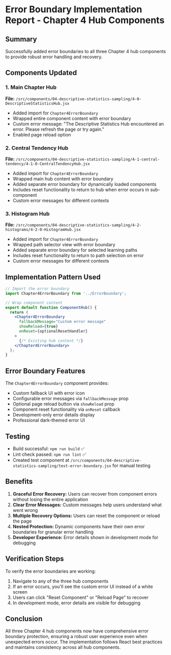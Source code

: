 # Error Boundary Implementation Report - Chapter 4 Hub Components

## Summary
Successfully added error boundaries to all three Chapter 4 hub components to provide robust error handling and recovery.

## Components Updated

### 1. Main Chapter Hub
**File:** `/src/components/04-descriptive-statistics-sampling/4-0-DescriptiveStatisticsHub.jsx`
- Added import for `Chapter4ErrorBoundary`
- Wrapped entire component content with error boundary
- Custom error message: "The Descriptive Statistics Hub encountered an error. Please refresh the page or try again."
- Enabled page reload option

### 2. Central Tendency Hub  
**File:** `/src/components/04-descriptive-statistics-sampling/4-1-central-tendency/4-1-0-CentralTendencyHub.jsx`
- Added import for `Chapter4ErrorBoundary`
- Wrapped main hub content with error boundary
- Added separate error boundary for dynamically loaded components
- Includes reset functionality to return to hub when error occurs in sub-component
- Custom error messages for different contexts

### 3. Histogram Hub
**File:** `/src/components/04-descriptive-statistics-sampling/4-2-histograms/4-2-0-HistogramHub.jsx`  
- Added import for `Chapter4ErrorBoundary`
- Wrapped path selector view with error boundary
- Added separate error boundary for selected learning paths
- Includes reset functionality to return to path selection on error
- Custom error messages for different contexts

## Implementation Pattern Used

```jsx
// Import the error boundary
import Chapter4ErrorBoundary from '../ErrorBoundary';

// Wrap component content
export default function ComponentHub() {
  return (
    <Chapter4ErrorBoundary 
      fallbackMessage="Custom error message"
      showReload={true}
      onReset={optionalResetHandler}
    >
      {/* Existing hub content */}
    </Chapter4ErrorBoundary>
  );
}
```

## Error Boundary Features
The `Chapter4ErrorBoundary` component provides:
- Custom fallback UI with error icon
- Configurable error messages via `fallbackMessage` prop
- Optional page reload button via `showReload` prop
- Component reset functionality via `onReset` callback
- Development-only error details display
- Professional dark-themed error UI

## Testing
- Build successful: `npm run build` ✅
- Lint check passed: `npm run lint` ✅
- Created test component at `/src/components/04-descriptive-statistics-sampling/test-error-boundary.jsx` for manual testing

## Benefits
1. **Graceful Error Recovery:** Users can recover from component errors without losing the entire application
2. **Clear Error Messages:** Custom messages help users understand what went wrong
3. **Multiple Recovery Options:** Users can reset the component or reload the page
4. **Nested Protection:** Dynamic components have their own error boundaries for granular error handling
5. **Developer Experience:** Error details shown in development mode for debugging

## Verification Steps
To verify the error boundaries are working:
1. Navigate to any of the three hub components
2. If an error occurs, you'll see the custom error UI instead of a white screen
3. Users can click "Reset Component" or "Reload Page" to recover
4. In development mode, error details are visible for debugging

## Conclusion
All three Chapter 4 hub components now have comprehensive error boundary protection, ensuring a robust user experience even when unexpected errors occur. The implementation follows React best practices and maintains consistency across all hub components.